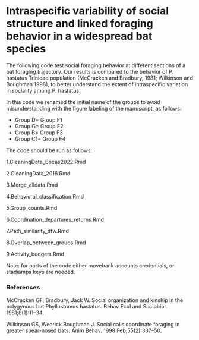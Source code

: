 # Intraspecific variability of social structure and linked foraging behavior in a widespread bat species

The following code test social foraging behavior at different sections of a bat foraging trajectory. Our results is compared to the behavior of P. hastatus Trinidad population (McCracken and Bradbury, 1981; Wilkinson and Boughman 1998), to better understand the extent of intraspecific variation in sociality among P. hastatus. 

In this code we renamed the initial name of the groups to avoid misunderstanding with the figure labeling of the manuscript, as follows:
- Group D= Group F1
- Group G= Group F2
- Group B= Group F3
- Group C1= Group F4

The code should be run as follows:

1.CleaningData_Bocas2022.Rmd

2.CleaningData_2016.Rmd

3.Merge_alldata.Rmd

4.Behavioral_classification.Rmd

5.Group_counts.Rmd

6.Coordination_departures_returns.Rmd

7.Path_similarity_dtw.Rmd

8.Overlap_between_groups.Rmd

9.Activity_budgets.Rmd

Note: for parts of the code either movebank accounts credentials, or stadiamps keys are needed.

### References
McCracken GF, Bradbury, Jack W. Social organization and kinship in the polygynous bat Phyllostomus hastatus. Behav Ecol and Sociobiol. 1981;8(1):11–34.

Wilkinson GS, Wenrick Boughman J. Social calls coordinate foraging in greater spear-nosed bats. Anim Behav. 1998 Feb;55(2):337–50. 
